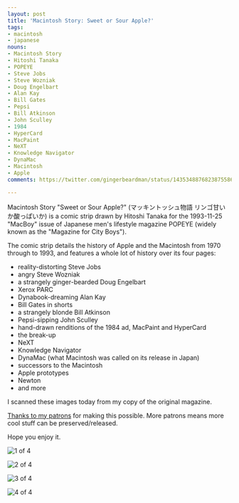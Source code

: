```yaml
---
layout: post
title: 'Macintosh Story: Sweet or Sour Apple?'
tags:
- macintosh
- japanese
nouns:
- Macintosh Story
- Hitoshi Tanaka
- POPEYE
- Steve Jobs
- Steve Wozniak
- Doug Engelbart
- Alan Kay
- Bill Gates
- Pepsi
- Bill Atkinson
- John Sculley
- 1984
- HyperCard
- MacPaint
- NeXT
- Knowledge Navigator
- DynaMac
- Macintosh
- Apple
comments: https://twitter.com/gingerbeardman/status/1435348876823875586

---
```

 Macintosh Story "Sweet or Sour Apple?" (マッキントッシュ物語 リンゴ甘いか酸っぱいか) is a comic strip drawn by Hitoshi Tanaka for the 1993-11-25 "MacBoy" issue of Japanese men's lifestyle magazine POPEYE (widely known as the "Magazine for City Boys").

The comic strip details the history of Apple and the Macintosh from 1970 through to 1993, and features a whole lot of history over its four pages:
* reality-distorting Steve Jobs
* angry Steve Wozniak
* a strangely ginger-bearded Doug Engelbart
* Xerox PARC
* Dynabook-dreaming Alan Kay
* Bill Gates in shorts
* a strangely blonde Bill Atkinson
* Pepsi-sipping John Sculley
* hand-drawn renditions of the 1984 ad, MacPaint and HyperCard
* the break-up
* NeXT
* Knowledge Navigator
* DynaMac (what Macintosh was called on its release in Japan)
* successors to the Macintosh
* Apple prototypes
* Newton
* and more

I scanned these images today from my copy of the original magazine.

[Thanks to my patrons](https://www.patreon.com/gingerbeardman) for making this possible. More patrons means more cool stuff can be preserved/released.

Hope you enjoy it.

![1 of 4](/images/posts/macintosh-story-1.jpg)

![2 of 4](/images/posts/macintosh-story-2.jpg)

![3 of 4](/images/posts/macintosh-story-3.jpg)

![4 of 4](/images/posts/macintosh-story-4.jpg)
